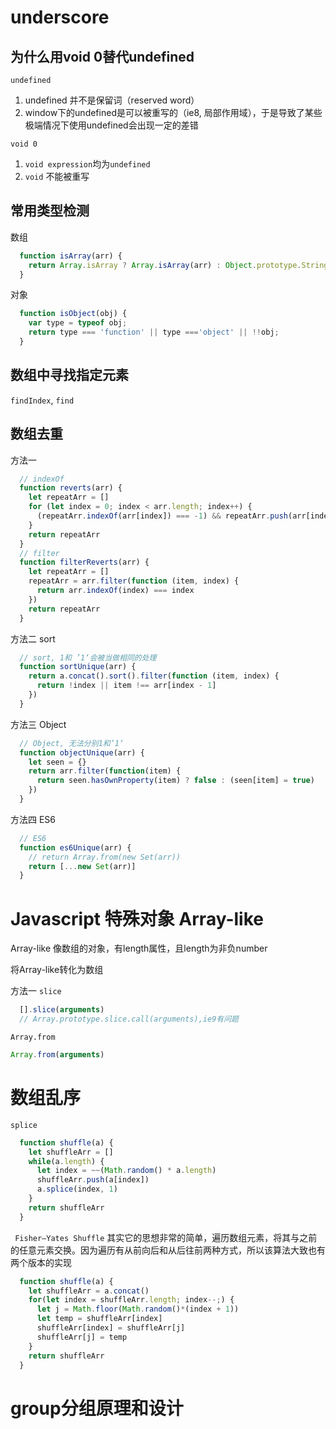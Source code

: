 # underscore
## 为什么用void 0替代undefined
`undefined`
1. undefined 并不是保留词（reserved word）
2. window下的undefined是可以被重写的（ie8, 局部作用域），于是导致了某些极端情况下使用undefined会出现一定的差错

`void 0`
1. `void expression`均为`undefined`
2. `void` 不能被重写

## 常用类型检测
数组
```javascript
  function isArray(arr) {
    return Array.isArray ? Array.isArray(arr) : Object.prototype.String.call(arr) === '[object Array]'
  }
```

对象

```javascript
  function isObject(obj) {
    var type = typeof obj;
    return type === 'function' || type ==='object' || !!obj; 
  }
```
## 数组中寻找指定元素
`findIndex`, `find`

## 数组去重
方法一
```javascript
  // indexOf
  function reverts(arr) {
    let repeatArr = []
    for (let index = 0; index < arr.length; index++) {
      (repeatArr.indexOf(arr[index]) === -1) && repeatArr.push(arr[index])
    }
    return repeatArr
  }
  // filter
  function filterReverts(arr) {
    let repeatArr = []
    repeatArr = arr.filter(function (item, index) {
      return arr.indexOf(index) === index
    })
    return repeatArr
  }
```

方法二
sort
```javascript
  // sort, 1和 ’1‘会被当做相同的处理
  function sortUnique(arr) {
    return a.concat().sort().filter(function (item, index) {
      return !index || item !== arr[index - 1] 
    })
  }
```

方法三
Object
```javascript
  // Object, 无法分别1和’1‘
  function objectUnique(arr) {
    let seen = {}
    return arr.filter(function(item) {
      return seen.hasOwnProperty(item) ? false : (seen[item] = true)
    })
  }
```

方法四
ES6
```javascript
  // ES6
  function es6Unique(arr) {
    // return Array.from(new Set(arr))
    return [...new Set(arr)]
  }
```
# Javascript 特殊对象 Array-like 
Array-like 像数组的对象，有length属性，且length为非负number

将Array-like转化为数组

方法一
`slice`
```javascript
  [].slice(arguments)
  // Array.prototype.slice.call(arguments),ie9有问题
```

`Array.from`

```javascript
Array.from(arguments)
```

# 数组乱序
`splice`
```javascript
  function shuffle(a) {
    let shuffleArr = []
    while(a.length) {
      let index = ~~(Math.random() * a.length)
      shuffleArr.push(a[index])
      a.splice(index, 1)
    }
    return shuffleArr
  }
```
` Fisher–Yates Shuffle`
其实它的思想非常的简单，遍历数组元素，将其与之前的任意元素交换。因为遍历有从前向后和从后往前两种方式，所以该算法大致也有两个版本的实现
```javascript
  function shuffle(a) {
    let shuffleArr = a.concat()
    for(let index = shuffleArr.length; index--;) {
      let j = Math.floor(Math.random()*(index + 1))
      let temp = shuffleArr[index]
      shuffleArr[index] = shuffleArr[j]
      shuffleArr[j] = temp
    }
    return shuffleArr
  }
```
# group分组原理和设计